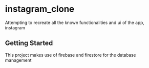 # instagram_clone

Attempting to recreate all the known functionalities and ui of the app, instagram

## Getting Started

This project makes use of firebase and firestore for the database management

